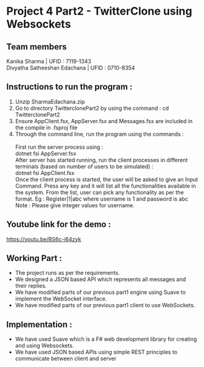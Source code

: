 # Project 4 Part2 - TwitterClone using Websockets

## Team members
Kanika Sharma | UFID : 7119-1343 <br />
Divyatha Satheeshan Edachana | UFID : 0710-8354

## Instructions to run the program :
1. Unzip SharmaEdachana.zip						
2. Go to directory TwitterclonePart2 by using the command :
cd TwitterclonePart2
3. Ensure AppClient.fsx, AppServer.fsx and Messages.fsx are included in the compile in .fsproj file						
4. Through the command line, run the program using the commands :		 <br />						
First run the server process using :  <br />
dotnet fsi AppServer.fsx  <br />
After server has started running, run the client processes in different terminals (based on number of users to be simulated) :  <br />
dotnet fsi AppClient.fsx <br />
Once the client process is started, the user will be asked to give an Input Command. Press any key and it will list all the functionalities available in the system.
From the list, user can pick any functionality as per the format.
Eg : Register|1|abc
where username is 1 and password is abc
Note : Please give integer values for username.

## Youtube link for the demo :
https://youtu.be/BS6c-i64zyk

## Working Part :

<ul>
<li>The project runs as per the requirements.</li>
<li>We designed a JSON based API which represents all messages and their replies.</li>
<li>We have modified parts of our previous part1 engine using Suave to implement the WebSocket interface.</li>  
<li>We have modified parts of our previous part1 client to use WebSockets.</li>
</ul>

## Implementation :

<ul>
<li>We have used Suave which is a F# web development library for creating and using Websockets.</li>
<li>We have used JSON based APIs using simple REST principles to communicate between client and server</li>
</ul>
